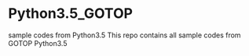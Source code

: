 # Python3.5_GOTOP
sample codes from Python3.5 
This repo contains all sample codes from GOTOP Python3.5
